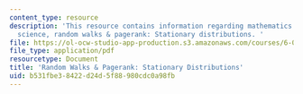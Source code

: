 ```yaml
---
content_type: resource
description: 'This resource contains information regarding mathematics for computer
  science, random walks & pagerank: Stationary distributions. '
file: https://ol-ocw-studio-app-production.s3.amazonaws.com/courses/6-042j-mathematics-for-computer-science-spring-2015/b531fbe38422d24d5f88980cdc0a98fb_MIT6_042JS15_StatinaryDist.pdf
file_type: application/pdf
resourcetype: Document
title: 'Random Walks & Pagerank: Stationary Distributions'
uid: b531fbe3-8422-d24d-5f88-980cdc0a98fb
---
```

